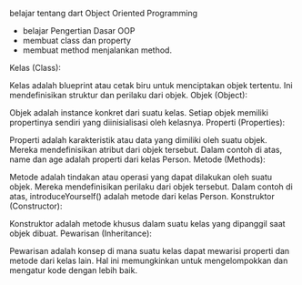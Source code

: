 belajar tentang dart Object Oriented Programming
- belajar Pengertian Dasar OOP
- membuat class dan property
- membuat method menjalankan method.

Kelas (Class):

Kelas adalah blueprint atau cetak biru untuk menciptakan objek tertentu. Ini mendefinisikan struktur dan perilaku dari objek.
Objek (Object):

Objek adalah instance konkret dari suatu kelas. Setiap objek memiliki propertinya sendiri yang diinisialisasi oleh kelasnya.
Properti (Properties):

Properti adalah karakteristik atau data yang dimiliki oleh suatu objek. Mereka mendefinisikan atribut dari objek tersebut.
Dalam contoh di atas, name dan age adalah properti dari kelas Person.
Metode (Methods):

Metode adalah tindakan atau operasi yang dapat dilakukan oleh suatu objek. Mereka mendefinisikan perilaku dari objek tersebut.
Dalam contoh di atas, introduceYourself() adalah metode dari kelas Person.
Konstruktor (Constructor):

Konstruktor adalah metode khusus dalam suatu kelas yang dipanggil saat objek dibuat.
Pewarisan (Inheritance):

Pewarisan adalah konsep di mana suatu kelas dapat mewarisi properti dan metode dari kelas lain. Hal ini memungkinkan untuk mengelompokkan dan mengatur kode dengan lebih baik.